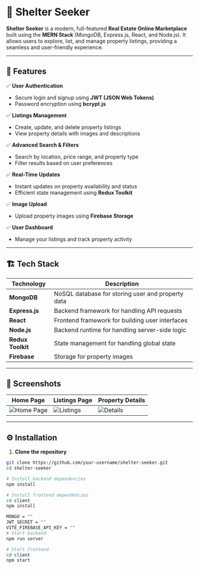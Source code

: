 # 🏡 Shelter Seeker

**Shelter Seeker** is a modern, full-featured **Real Estate Online Marketplace** built using the **MERN Stack** (MongoDB, Express.js, React, and Node.js). It allows users to explore, list, and manage property listings, providing a seamless and user-friendly experience.

---

## 🚀 Features
✅ **User Authentication**  
- Secure login and signup using **JWT (JSON Web Tokens)**  
- Password encryption using **bcrypt.js**  

✅ **Listings Management**  
- Create, update, and delete property listings  
- View property details with images and descriptions  

✅ **Advanced Search & Filters**  
- Search by location, price range, and property type  
- Filter results based on user preferences  

✅ **Real-Time Updates**  
- Instant updates on property availability and status  
- Efficient state management using **Redux Toolkit**  

✅ **Image Upload**  
- Upload property images using **Firebase Storage**  

✅ **User Dashboard**  
- Manage your listings and track property activity  

---

## 🏗️ Tech Stack
| Technology | Description |
|-----------|-------------|
| **MongoDB** | NoSQL database for storing user and property data |
| **Express.js** | Backend framework for handling API requests |
| **React** | Frontend framework for building user interfaces |
| **Node.js** | Backend runtime for handling server-side logic |
| **Redux Toolkit** | State management for handling global state |
| **Firebase** | Storage for property images |

---

## 📸 Screenshots
| Home Page | Listings Page | Property Details |
|-----------|---------------|------------------|
| ![Home Page](path/to/homepage-screenshot.png) | ![Listings](path/to/listings-screenshot.png) | ![Details](path/to/details-screenshot.png) |

---

## ⚙️ Installation
1. **Clone the repository**  
```bash
git clone https://github.com/your-username/shelter-seeker.git
cd shelter-seeker

# Install backend dependencies
npm install

# Install frontend dependencies
cd client
npm install

MONGO = ""
JWT_SECRET = ""
VITE_FIREBASE_API_KEY = ""
# Start backend
npm run server

# Start frontend
cd client
npm start

